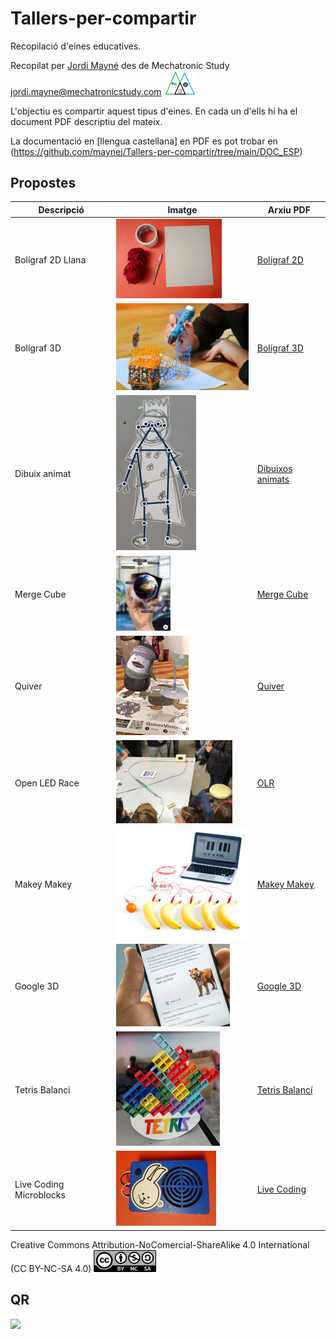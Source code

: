 # Tallers-per-compartir

Recopilació d'eines educatives.

Recopilat per [Jordi Mayné](https://github.com/maynej) des de Mechatronic Study jordi.mayne@mechatronicstudy.com <img src="Imatges/Logo3senseFons.png" width="50" />

L'objectiu es compartir aquest tipus d'eines. En cada un d'ells hi ha el document PDF descriptiu del mateix.

La documentació en [llengua castellana] en PDF es pot trobar en (https://github.com/maynej/Tallers-per-compartir/tree/main/DOC_ESP) 

## Propostes 
  
Descripció         | Imatge          | Arxiu PDF    
------------- | ------------- | ------------- 
Bolígraf 2D Llana |![](Imatges/Boligraf2D.png) | [Bolígraf 2D](DOC_CAT/TallerBoligraf2D_Llana_CAT.pdf)
Bolígraf 3D |![](Imatges/Boligraf3D.png) | [Bolígraf 3D](DOC_CAT/Taller_de_Bolígraf_3D_CAT.pdf)
Dibuix animat |![](Imatges/AnimatedDrawings.png) | [Dibuixos animats](DOC_CAT/TallerDibuixFotoAnimat_CAT.pdf)
Merge Cube |![](Imatges/MergeCube.png) | [Merge Cube](DOC_CAT/Taller_CubeMerge_CAT.pdf)
Quiver |![](Imatges/Quiver.png) | [Quiver](DOC_CAT/Taller_Quiver_CAT.pdf)
Open LED Race |![](Imatges/OLR.png) | [OLR](DOC_CAT/Taller_OpenLEDRace_CAT.pdf)
Makey Makey |![](Imatges/Makey.png) | [Makey Makey](DOC_CAT/Taller_MakeyMakey_CAT.pdf)
Google 3D |![](Imatges/Google.png) | [Google 3D](DOC_CAT/Taller_Google_CAT.pdf)
Tetris Balanci |![](Imatges/TetrisBalanci.png) | [Tetris Balancí](DOC_CAT/TallerTetrisBalanci_CAT.pdf)
Live Coding Microblocks |![](Imatges/SintetitzadorLiveCoding.jpg) | [Live Coding](DOC_CAT/TallerSintetitzadorMicroblocks_CAT.pdf) 

Creative Commons Attribution-NoComercial-ShareAlike 4.0 International (CC BY-NC-SA 4.0)  <img src="Imatges/CC.png" width="100" />

## QR
<img src="https://www.codigos-qr.com/qr/php/qr_img.php?d=https%3A%2F%2Fgithub.com%2Fmaynej%2FTallers-per-compartir&s=6&e=m"/>

